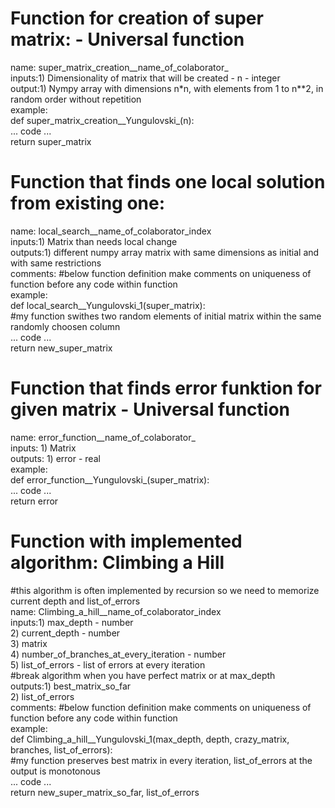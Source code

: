 # Function for creation of super matrix: - Universal function  
name: super_matrix_creation__name_of_colaborator_  
inputs:1) Dimensionality of matrix that will be created - n - integer  
output:1) Nympy array with dimensions n*n, with elements from 1 to n**2, in random order without repetition   
example:  
def super_matrix_creation__Yungulovski_(n):  
    ... code ...  
    return super_matrix  
  
# Function that finds one local solution from existing one:  
name: local_search__name_of_colaborator_index  
inputs:1) Matrix than needs local change  
outputs:1) different numpy array matrix with same dimensions as initial and with same restrictions  
comments: #below function definition make comments on uniqueness of function before any code within function  
example:  
def local_search__Yungulovski_1(super_matrix):  
#my function swithes two random elements of initial matrix within the same randomly choosen column  
... code ...  
return new_super_matrix  
  
# Function that finds error funktion for given matrix - Universal function  
name: error_function__name_of_colaborator_  
inputs: 1) Matrix  
outputs: 1) error - real  
example:  
def error_function__Yungulovski_(super_matrix):  
... code ...  
return error  
  
# Function with implemented algorithm: Climbing a Hill  
#this algorithm is often implemented by recursion so we need to memorize current depth and list_of_errors  
name: Climbing_a_hill__name_of_colaborator_index  
inputs:1) max_depth - number  
2) current_depth - number  
3) matrix  
4) number_of_branches_at_every_iteration - number  
5) list_of_errors - list of errors at every iteration   
#break algorithm when you have perfect matrix or at max_depth  
outputs:1) best_matrix_so_far  
2) list_of_errors  
comments: #below function definition make comments on uniqueness of function before any code within function  
example:  
def Climbing_a_hill__Yungulovski_1(max_depth, depth, crazy_matrix, branches, list_of_errors):  
#my function preserves best matrix in every iteration, list_of_errors at the output is monotonous  
... code ...  
return new_super_matrix_so_far, list_of_errors  
  

  
  



    
        
